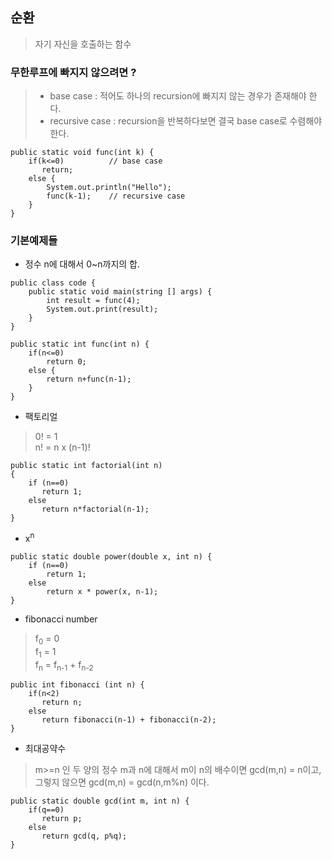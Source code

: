 ## 순환 
> 자기 자신을 호출하는 함수 

### 무한루프에 빠지지 않으려면 ?
> - base case : 적어도 하나의 recursion에 빠지지 않는 경우가 존재해야 한다.
> - recursive case : recursion을 반복하다보면 결국 base case로 수렴해야 한다.

```
public static void func(int k) {
    if(k<=0)          // base case
       return;
    else {
        System.out.println("Hello");
        func(k-1);    // recursive case
    }
} 
```

### 기본예제들 
- 정수 n에 대해서 0~n까지의 합. 
```
public class code {
    public static void main(string [] args) {
        int result = func(4);
        System.out.print(result);
    }
}

public static int func(int n) {
    if(n<=0)
        return 0;
    else {
        return n+func(n-1);
    }
}
```

- 팩토리얼  <br>
> 0! = 1 <br>
> n! = n x (n-1)!  
```
public static int factorial(int n)
{
    if (n==0)
       return 1;
    else
       return n*factorial(n-1);
}
```

- x<sup>n</sup>
```
public static double power(double x, int n) {
    if (n==0)
        return 1;
    else
        return x * power(x, n-1);
}
```

- fibonacci number <br>
> f<sub>0</sub> = 0 <br>
> f<sub>1</sub> = 1 <br>
> f<sub>n</sub> = f<sub>n-1</sub> + f<sub>n-2</sub> 
```
public int fibonacci (int n) {
    if(n<2)
       return n;
    else
       return fibonacci(n-1) + fibonacci(n-2);
}
```

- 최대공약수 <br>
> m>=n 인 두 양의 정수 m과 n에 대해서 m이 n의 배수이면 gcd(m,n) = n이고,<br> 그렇지 않으면 gcd(m,n) = gcd(n,m%n) 이다.
```
public static double gcd(int m, int n) {
    if(q==0)
       return p;
    else
       return gcd(q, p%q);
}
```